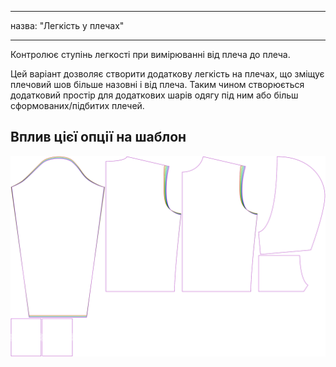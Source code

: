 - - -
назва: "Легкість у плечах"
- - -

Контролює ступінь легкості при вимірюванні від плеча до плеча.

Цей варіант дозволяє створити додаткову легкість на плечах, що зміщує плечовий шов більше назовні і від плеча. Таким чином створюється додатковий простір для додаткових шарів одягу під ним або більш сформованих/підбитих плечей.

## Вплив цієї опції на шаблон

![На цьому зображенні показано вплив цієї опції шляхом накладання декількох варіантів, які мають різне значення для цієї опції](huey_shoulderease_sample.svg "Вплив цієї опції на шаблон")
